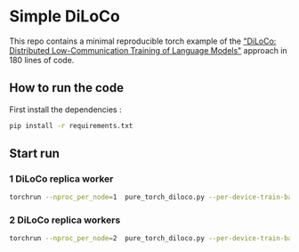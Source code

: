 # Simple DiLoCo

This repo contains a minimal reproducible torch example of the ["DiLoCo: Distributed Low-Communication Training of Language Models"](https://arxiv.org/abs/2311.08105) approach in 180 lines of code.

## How to run the code

First install the dependencies :

```bash
pip install -r requirements.txt
```

## Start run

### 1 DiLoCo replica worker

```bash
torchrun --nproc_per_node=1  pure_torch_diloco.py --per-device-train-batch-size 16 --batch-size 256 --lr 1e-3 --warmup-steps 50  --local-steps 10
```

### 2 DiLoCo replica workers

```bash
torchrun --nproc_per_node=2  pure_torch_diloco.py --per-device-train-batch-size 16 --batch-size 256 --lr 1e-3 --warmup-steps 50  --local-steps 10
```